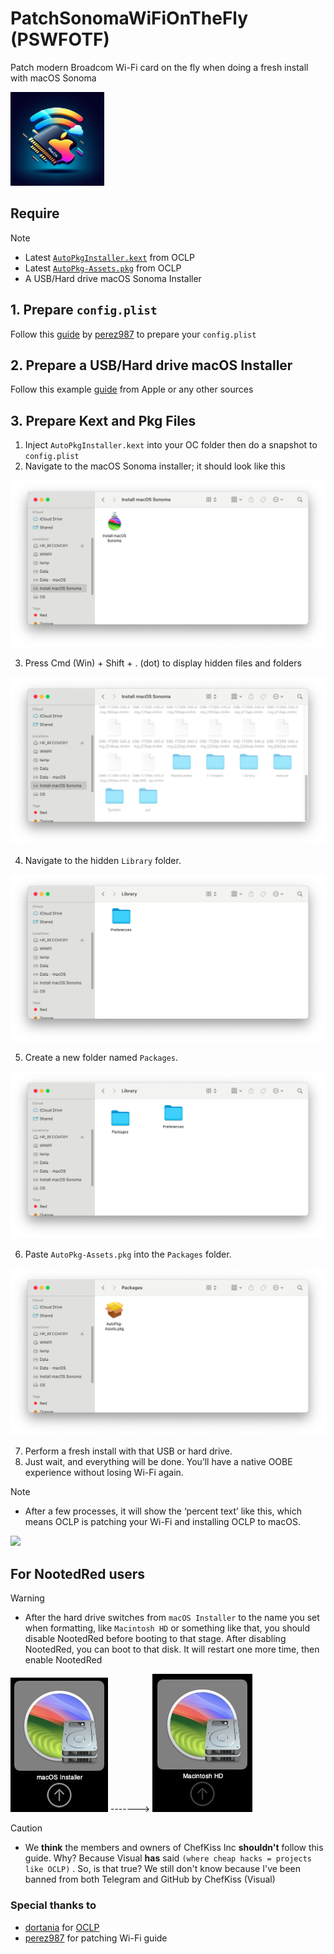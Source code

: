 # PatchSonomaWiFiOnTheFly (PSWFOTF)
Patch modern Broadcom Wi-Fi card on the fly when doing a fresh install with macOS Sonoma

<img src="Img/Logo.jpg" width="150" height="150">

## Require

> [!NOTE]
> - Latest [`AutoPkgInstaller.kext`](https://github.com/dortania/OpenCore-Legacy-Patcher/blob/main/payloads/Kexts/Acidanthera/) from OCLP
> - Latest [`AutoPkg-Assets.pkg`](https://github.com/dortania/OpenCore-Legacy-Patcher/releases/latest/download/AutoPkg-Assets.pkg) from OCLP
> - A USB/Hard drive macOS Sonoma Installer

## 1. Prepare `config.plist`
Follow this [guide](https://github.com/perez987/Broadcom-wifi-back-on-macOS-Sonoma-by-OCLP) by [perez987](https://github.com/perez987) to prepare your `config.plist`
## 2. Prepare a USB/Hard drive macOS Installer
Follow this example [guide](https://support.apple.com/en-vn/101578) from Apple or any other sources

## 3. Prepare Kext and Pkg Files

1. Inject `AutoPkgInstaller.kext` into your OC folder then do a snapshot to `config.plist`
2. Navigate to the macOS Sonoma installer; it should look like this

<img src="Img/1.png">

3. Press Cmd (Win) + Shift + . (dot) to display hidden files and folders

<img src="Img/2.png">

4. Navigate to the hidden `Library` folder.

<img src="Img/3.png">

5. Create a new folder named `Packages`.

<img src="Img/4.png">

6. Paste `AutoPkg-Assets.pkg` into the `Packages` folder.

<img src="Img/5.png">

7. Perform a fresh install with that USB or hard drive.
8. Just wait, and everything will be done. You’ll have a native OOBE experience without losing Wi-Fi again.

> [!NOTE]
> - After a few processes, it will show the ‘percent text’ like this, which means OCLP is patching your Wi-Fi and installing OCLP to macOS.
> <img src="Img/proof.png">
## For NootedRed users
> [!WARNING]
> - After the hard drive switches from `macOS Installer` to the name you set when formatting, like `Macintosh HD` or something like that, you should disable NootedRed before booting to that stage. After disabling NootedRed, you can boot to that disk. It will restart one more time, then enable NootedRed

<img src="Img/before.png"> -------> <img src="Img/after.png">

> [!CAUTION]
> - We **think** the members and owners of ChefKiss Inc **shouldn't** follow this guide. Why? Because Visual **has** said `(where cheap hacks = projects like OCLP)` . So, is that true? We still don't know because I've been banned from both Telegram and GitHub by ChefKiss (Visual)

### Special thanks to
- [dortania](https://github.com/dortania/) for [OCLP](https://github.com/dortania/OpenCore-Legacy-Patcher)
- [perez987](https://github.com/perez987) for patching Wi-Fi guide

